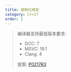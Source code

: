 ```yaml
---
title: 结构化绑定
category: C++17
order: 2
---
```


> 编译器支持最低版本要求:
> * GCC: 7
> * MSVC: 19.1
> * Clang: 4
>
> 提案: [P0217R3](http://wg21.link/p0217r3)
